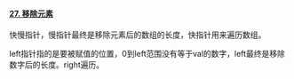 #### [27. 移除元素](https://leetcode.cn/problems/remove-element/)

快慢指针，慢指针最终是移除元素后的数组的长度，快指针用来遍历数组。







left指针指的是要被赋值的位置，0到left范围没有等于val的数字，left最终是移除数字后的长度。right遍历。

